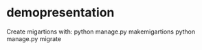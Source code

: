 # demopresentation

Create migartions
with: python manage.py makemigartions
      python manage.py migrate
